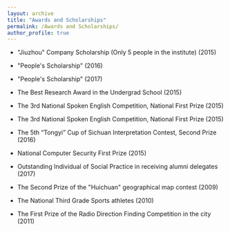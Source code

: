 ```yaml
---
layout: archive
title: "Awards and Scholarships"
permalink: /Awards and Scholarships/
author_profile: true
---
```



* "Jiuzhou" Company Scholarship (Only 5 people in the institute) (2015)   

* "People's Scholarship" (2016) 

* "People's Scholarship" (2017)

* The Best Research Award in the Undergrad School (2015)

* The 3rd National Spoken English Competition, National First Prize (2015)  

* The 3rd National Spoken English Competition, National First Prize (2015)  
  
* The 5th “Tongyi” Cup of Sichuan Interpretation Contest, Second Prize (2016)  

* National Computer Security First Prize (2015)  

* Outstanding Individual of Social Practice in receiving alumni delegates (2017)  

* The Second Prize of the "Huichuan" geographical map contest  (2009)  

* The National Third Grade Sports athletes  (2010)  

* The First Prize of the Radio Direction Finding Competition in the city (2011)  




 

